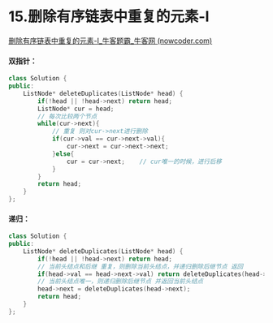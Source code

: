 # 15.删除有序链表中重复的元素-I

[删除有序链表中重复的元素-I_牛客题霸_牛客网 (nowcoder.com)](https://www.nowcoder.com/practice/c087914fae584da886a0091e877f2c79?tpId=295&tags=&title=&difficulty=0&judgeStatus=0&rp=0&sourceUrl=%2Fexam%2Foj%3Fpage%3D1%26tab%3D%E7%AE%97%E6%B3%95%E7%AF%87%26topicId%3D295)



#### 双指针：

```c++
class Solution {
public:
    ListNode* deleteDuplicates(ListNode* head) {
        if(!head || !head->next) return head;
        ListNode* cur = head;
        // 每次比较两个节点
        while(cur->next){
            // 重复 则对cur->next进行删除
            if(cur->val == cur->next->val){
                cur->next = cur->next->next;
            }else{
                cur = cur->next;	// cur唯一的时候，进行后移
            }
        }
        return head;
    }
};
```



#### 递归：

```c++
class Solution {
public:
    ListNode* deleteDuplicates(ListNode* head) {
        if(!head || !head->next) return head;
        // 当前头结点和后继 重复，则删除当前头结点，并递归删除后继节点 返回
        if(head->val == head->next->val) return deleteDuplicates(head->next);
        // 当前头结点唯一，则递归删除后继节点 并返回当前头结点
        head->next = deleteDuplicates(head->next);
        return head;
    }
};
```
